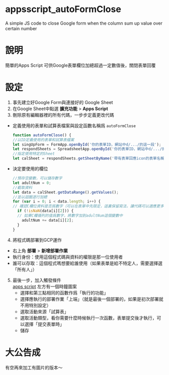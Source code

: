 # appsscript_autoFormClose
A simple JS code to close Google form when the column sum up value over certain number

# 說明
簡單的Apps Script 可供Google表單欄位加總超過一定數值後，關閉表單回覆

# 設定

1. 事先建立好Google Form與連接好的 Google Sheet
2. 在Google Sheet中點選 **擴充功能** > **Apps Script**
3. 刪除原有編輯器裡的所有代碼，一步步定義更改代碼
   
* 定義使用的表單和試算表檔案與設定函數名稱爲 ```autoFormClose```
  ```JavaScript
  function autoFormClose() {
  //以ID定義使用的表單和試算表檔案 
  let singUpForm = FormApp.openById('你的表單ID，網站中d/.../的這一段');
  let respondSheets = SpreadsheetApp.openById('你的表單ID，網站中d/.../的這一段');
  //指定使用特定的Sheet
  let calSheet = respondSheets.getSheetByName('帶有表單回應icon的表單名稱');

* 決定要使用的欄位
  ```JavaScript
  //預存空變數，可以儲存數字
  let adultNum = 0;
  //截取資料
  let data = calSheet.getDataRange().getValues();
  //並以迴圈逐行加總
  for (var i = 0; i < data.length; i++) {
  // 確認C欄位資料是否爲數字（可以在表單中先限定，這裏保留寫法，讓代碼可以適應更多狀況  
    if (!isNaN(data[i][2])) { 
    // 如果C欄循列的值爲數字，將數字加到adultNum這個變數中
      adultNum += data[i][2]; 
    }
  }

4. 將程式碼部署到GCP運作  
* 右上角 **部署** > **新增部署作業**
* 執行身份：使用這個程式碼與資料的權限是那一位使用者
* 誰可以存取：這個程式嗎想要給誰使用（如果表單是給不特定人，需要選擇選「所有人」）

5. 最後一步，加入觸發條件  
   [apps script](https://script.google.com/) 左方有一個時鐘圖案
   * 選擇和第三點相同的函數作爲「執行的功能」
   * 選擇應執行的部署作業「上端」（就是最後一個部署的，如果是初次部署就不用特別設定）
   * 選取活動來源「試算表」
   * 選取活動類型，看你需要什麼時候執行一次函數，表單提交後才執行，可以選擇「提交表單時」
   * 儲存
  
# 大公告成
有空再來加工有圖片的版本～
      
